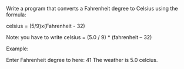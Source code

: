 Write a program that converts a Fahrenheit degree to Celsius using the formula:

celsius = (5/9)x(Fahrenheit - 32)

Note: you have to write
    celsius = (5.0 / 9) * (fahrenheit – 32)

Example:

Enter Fahrenheit degree to here: 41
The weather is 5.0 celcius.